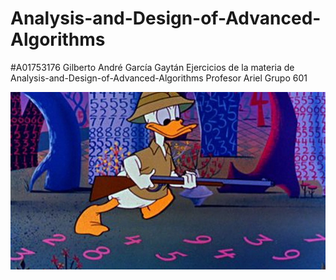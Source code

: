 # Analysis-and-Design-of-Advanced-Algorithms

#A01753176 Gilberto André García Gaytán
Ejercicios de la materia de Analysis-and-Design-of-Advanced-Algorithms
Profesor Ariel
Grupo 601

<img src="youtube.jpg" alt="My cool logo"/>


